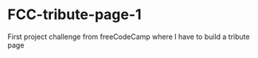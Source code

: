 # FCC-tribute-page-1

First project challenge from freeCodeCamp where I have to build a tribute page
